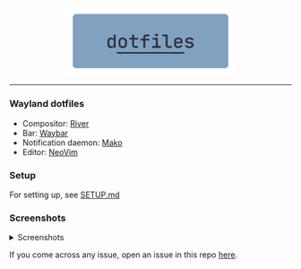 <p align=center>
  <img src="./.assets/dotfiles.png" alt=dotfiles width=60%>
</p>
<hr />

### Wayland dotfiles

-   Compositor: [River](https://github.com/riverwm/river)
-   Bar: [Waybar](https://github.com/Alexays/Waybar)
-   Notification daemon: [Mako](https://github.com/emersion/mako)
-   Editor: [NeoVim](https://github.com/neovim/neovim)

### Setup

For setting up, see [SETUP.md](./.assets/SETUP.md)

### Screenshots

<details>
<summary>Screenshots</summary>

![Alt](./.assets/screenshots/1.png)
![Alt](./.assets/screenshots/2.png)

</details>

If you come across any issue, open an issue in this repo [here](https://github.com/klementievdmitry/.dotfiles/issues/new).
